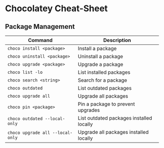 # Chocolatey Cheat-Sheet

## Package Management

| Command | Description |
| --- | --- |
| `choco install <package>` | Install a package |
| `choco uninstall <package>` | Uninstall a package |
| `choco upgrade <package>` | Upgrade a package |
| `choco list -lo` | List installed packages |
| `choco search <string>` | Search for a package |
| `choco outdated` | List outdated packages |
| `choco upgrade all` | Upgrade all packages |
| `choco pin <package>` | Pin a package to prevent upgrades |
| `choco outdated --local-only` | List outdated packages installed locally |
| `choco upgrade all --local-only` | Upgrade all packages installed locally |
